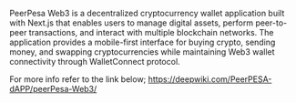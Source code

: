 PeerPesa Web3 is a decentralized cryptocurrency wallet application built with Next.js that enables users to manage digital assets, perform peer-to-peer transactions, and interact with multiple blockchain networks. The application provides a mobile-first interface for buying crypto, sending money, and swapping cryptocurrencies while maintaining Web3 wallet connectivity through WalletConnect protocol.

For more info refer to the link below;
https://deepwiki.com/PeerPESA-dAPP/peerPesa-Web3/
